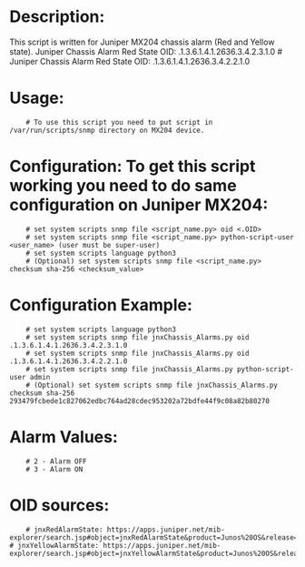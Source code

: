 # Description:
This script is written for Juniper MX204 chassis alarm (Red and Yellow state).
Juniper Chassis Alarm Red State OID: .1.3.6.1.4.1.2636.3.4.2.3.1.0
    # Juniper Chassis Alarm Red State OID: .1.3.6.1.4.1.2636.3.4.2.2.1.0

# Usage: 
        # To use this script you need to put script in /var/run/scripts/snmp directory on MX204 device.

# Configuration: To get this script working you need to do same configuration on Juniper MX204:
        # set system scripts snmp file <script_name.py> oid <.OID>
        # set system scripts snmp file <script_name.py> python-script-user <user_name> (user must be super-user)
        # set system scripts language python3
        # (Optional) set system scripts snmp file <script_name.py> checksum sha-256 <checksum_value>

# Configuration Example:
    	# set system scripts language python3
    	# set system scripts snmp file jnxChassis_Alarms.py oid .1.3.6.1.4.1.2636.3.4.2.3.1.0
    	# set system scripts snmp file jnxChassis_Alarms.py oid .1.3.6.1.4.1.2636.3.4.2.2.1.0
    	# set system scripts snmp file jnxChassis_Alarms.py python-script-user admin
    	# (Optional) set system scripts snmp file jnxChassis_Alarms.py checksum sha-256 293479fcbede1c827062edbc764ad28cdec953202a72bdfe44f9c08a82b80270

# Alarm Values:
    	# 2 - Alarm OFF
    	# 3 - Alarm ON

# OID sources:
    	# jnxRedAlarmState: https://apps.juniper.net/mib-explorer/search.jsp#object=jnxRedAlarmState&product=Junos%20OS&release=20.3R3
   	# jnxYellowAlarmState: https://apps.juniper.net/mib-explorer/search.jsp#object=jnxYellowAlarmState&product=Junos%20OS&release=20.3R3
